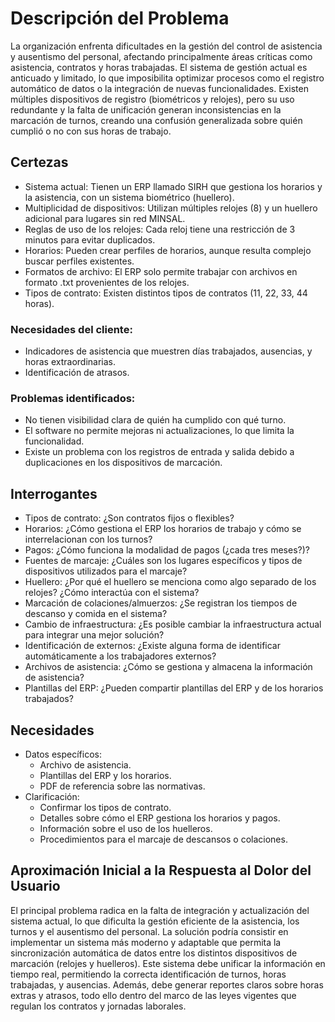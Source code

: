 # Descripción del Problema
La organización enfrenta dificultades en la gestión del control de asistencia y ausentismo del personal, afectando principalmente áreas críticas como asistencia, contratos y horas trabajadas. 
El sistema de gestión actual es anticuado y limitado, lo que imposibilita optimizar procesos como el registro automático de datos o la integración de nuevas funcionalidades. Existen múltiples dispositivos de registro (biométricos y relojes), pero su uso redundante y la falta de unificación generan inconsistencias en la marcación de turnos, creando una confusión generalizada sobre quién cumplió o no con sus horas de trabajo.

## Certezas
  - Sistema actual: Tienen un ERP llamado SIRH que gestiona los horarios y la asistencia, con un sistema biométrico (huellero).
  - Multiplicidad de dispositivos: Utilizan múltiples relojes (8) y un huellero adicional para lugares sin red MINSAL.
  - Reglas de uso de los relojes: Cada reloj tiene una restricción de 3 minutos para evitar duplicados.
  - Horarios: Pueden crear perfiles de horarios, aunque resulta complejo buscar perfiles existentes.
  - Formatos de archivo: El ERP solo permite trabajar con archivos en formato .txt provenientes de los relojes.
  - Tipos de contrato: Existen distintos tipos de contratos (11, 22, 33, 44 horas).
### Necesidades del cliente:
  - Indicadores de asistencia que muestren días trabajados, ausencias, y horas extraordinarias.
  - Identificación de atrasos.
### Problemas identificados:
- No tienen visibilidad clara de quién ha cumplido con qué turno.
- El software no permite mejoras ni actualizaciones, lo que limita la funcionalidad.
- Existe un problema con los registros de entrada y salida debido a duplicaciones en los dispositivos de marcación.
## Interrogantes
- Tipos de contrato: ¿Son contratos fijos o flexibles?
- Horarios: ¿Cómo gestiona el ERP los horarios de trabajo y cómo se interrelacionan con los turnos?
- Pagos: ¿Cómo funciona la modalidad de pagos (¿cada tres meses?)?
- Fuentes de marcaje: ¿Cuáles son los lugares específicos y tipos de dispositivos utilizados para el marcaje?
- Huellero: ¿Por qué el huellero se menciona como algo separado de los relojes? ¿Cómo interactúa con el sistema?
- Marcación de colaciones/almuerzos: ¿Se registran los tiempos de descanso y comida en el sistema?
- Cambio de infraestructura: ¿Es posible cambiar la infraestructura actual para integrar una mejor solución?
- Identificación de externos: ¿Existe alguna forma de identificar automáticamente a los trabajadores externos?
- Archivos de asistencia: ¿Cómo se gestiona y almacena la información de asistencia?
- Plantillas del ERP: ¿Pueden compartir plantillas del ERP y de los horarios trabajados?
## Necesidades
- Datos específicos:
    - Archivo de asistencia.
    - Plantillas del ERP y los horarios.
    - PDF de referencia sobre las normativas.
- Clarificación:
    - Confirmar los tipos de contrato.
    - Detalles sobre cómo el ERP gestiona los horarios y pagos.
    - Información sobre el uso de los huelleros.
    - Procedimientos para el marcaje de descansos o colaciones.
## Aproximación Inicial a la Respuesta al Dolor del Usuario
El principal problema radica en la falta de integración y actualización del sistema actual, lo que dificulta la gestión eficiente de la asistencia, los turnos y el ausentismo del personal. 
La solución podría consistir en implementar un sistema más moderno y adaptable que permita la sincronización automática de datos entre los distintos dispositivos de marcación (relojes y huelleros). 
Este sistema debe unificar la información en tiempo real, permitiendo la correcta identificación de turnos, horas trabajadas, y ausencias. Además, debe generar reportes claros sobre horas extras y atrasos, todo ello dentro del marco de las leyes vigentes que regulan los contratos y jornadas laborales.
